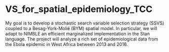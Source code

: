 # VS_for_spatial_epidemiology_TCC
My goal is to develop a stochastic search variable selection strategy (SSVS) coupled to a Besag-York-Molié (BYM) spatial model. In particular, we will adapt to NIMBLE an efficient marginalized implementation in the Stan language. The project will analyze a rich set of epidemiological data from the Ebola epidemic in West Africa between 2013 and 2016.
